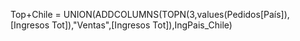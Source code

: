 Top+Chile = UNION(ADDCOLUMNS(TOPN(3,values(Pedidos[País]),[Ingresos Tot]),"Ventas",[Ingresos Tot]),IngPais_Chile)
